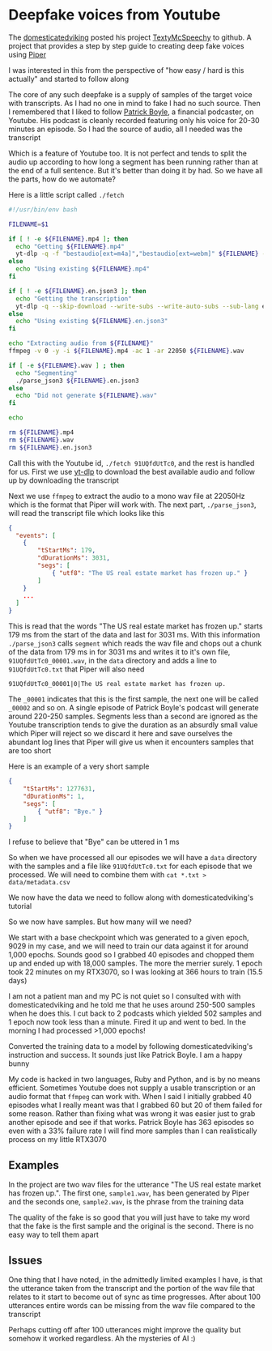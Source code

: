 # Deepfake voices from Youtube

The [domesticatedviking](https://github.com/domesticatedviking) posted his project [TextyMcSpeechy](https://github.com/domesticatedviking/TextyMcSpeechy) to github. A project that provides a step by step guide to creating deep fake voices using [Piper](https://github.com/rhasspy/piper)

I was interested in this from the perspective of "how easy / hard is this actually" and started to follow along

The core of any such deepfake is a supply of samples of the target voice with transcripts. As I had no one in mind to fake I had no such source. Then I remembered that I liked to follow [Patrick Boyle](https://www.youtube.com/@PBoyle), a financial podcaster, on Youtube. His podcast is cleanly recorded featuring only his voice for 20-30 minutes an episode. So I had the source of audio, all I needed was the transcript

Which is a feature of Youtube too. It is not perfect and tends to split the audio up according to how long a segment has been running rather than at the end of a full sentence. But it's better than doing it by had. So we have all the parts, how do we automate?

Here is a little script called `./fetch`

```bash
#!/usr/bin/env bash

FILENAME=$1

if [ ! -e ${FILENAME}.mp4 ]; then
  echo "Getting ${FILENAME}.mp4"
  yt-dlp -q -f "bestaudio[ext=m4a]","bestaudio[ext=webm]" ${FILENAME} -o ${FILENAME}.mp4
else
  echo "Using existing ${FILENAME}.mp4"
fi

if [ ! -e ${FILENAME}.en.json3 ]; then
  echo "Getting the transcription"
  yt-dlp -q --skip-download --write-subs --write-auto-subs --sub-lang en --sub-format json3 --convert-subs srt --output ${FILENAME} ${FILENAME}
else
  echo "Using existing ${FILENAME}.en.json3"
fi

echo "Extracting audio from ${FILENAME}"
ffmpeg -v 0 -y -i ${FILENAME}.mp4 -ac 1 -ar 22050 ${FILENAME}.wav

if [ -e ${FILENAME}.wav ] ; then
  echo "Segmenting"
  ./parse_json3 ${FILENAME}.en.json3
else
  echo "Did not generate ${FILENAME}.wav"
fi

echo

rm ${FILENAME}.mp4
rm ${FILENAME}.wav
rm ${FILENAME}.en.json3
```

Call this with the Youtube id, `./fetch 91UQfdUtTc0`, and the rest is handled for us. First we use [yt-dlp](https://github.com/yt-dlp/yt-dlp) to download the best available audio and follow up by downloading the transcript

Next we use `ffmpeg` to extract the audio to a mono wav file at 22050Hz which is the format that Piper will work with. The next part, `./parse_json3`, will read the transcript file which looks like this

```json
{
  "events": [
  	{
   		"tStartMs": 179,
    	"dDurationMs": 3031,
    	"segs": [
    		{ "utf8": "The US real estate market has frozen up." }
    	]
  	}
	...
  ]
}
```

This is read that the words "The US real estate market has frozen up." starts 179 ms from the start of the data and last for 3031 ms. With this information `./parse_json3` calls `segment` which reads the wav file and chops out a chunk of the data from 179 ms in for 3031 ms and writes it to it's own file, `91UQfdUtTc0_00001.wav`, in the `data` directory and adds a line to `91UQfdUtTc0.txt` that Piper will also need

```
91UQfdUtTc0_00001|0|The US real estate market has frozen up.
```

The `_00001` indicates that this is the first sample, the next one will be called `_00002` and so on. A single episode of Patrick Boyle's podcast will generate around 220-250 samples. Segments less than a second are ignored as the Youtube transcription tends to give the duration as an absurdly small value which Piper will reject so we discard it here and save ourselves the abundant log lines that Piper will give us when it encounters samples that are too short

Here is an example of a very short sample

```json
{
	"tStartMs": 1277631,
	"dDurationMs": 1,
	"segs": [
		{ "utf8": "Bye." }
	]
}
```

I refuse to believe that "Bye" can be uttered in 1 ms

So when we have processed all our episodes we will have a `data` directory with the samples and a file like `91UQfdUtTc0.txt` for each episode that we processed. We will need to combine them with `cat *.txt > data/metadata.csv`

We now have the data we need to follow along with domesticatedviking's tutorial

So we now have samples. But how many will we need?

We start with a base checkpoint which was generated to a given epoch, 9029 in my case, and we will need to train our data against it for around 1,000 epochs. Sounds good so I grabbed 40 episodes and chopped them up and ended up with 18,000 samples. The more the merrier surely. 1 epoch took 22 minutes on my RTX3070, so I was looking at 366 hours to train (15.5 days)

I am not a patient man and my PC is not quiet so I consulted with with domesticatedviking and he told me that he uses around 250-500 samples when he does this. I cut back to 2 podcasts which yielded 502 samples and 1 epoch now took less than a minute. Fired it up and went to bed. In the morning I had processed >1,000 epochs!

Converted the training data to a model by following domesticatedviking's instruction and success. It sounds just like Patrick Boyle. I am a happy bunny

My code is hacked in two languages, Ruby and Python, and is by no means efficient. Sometimes Youtube does not supply a usable transcription or an audio format that `ffmpeg` can work with. When I said I initially grabbed 40 episodes what I really meant was that I grabbed 60 but 20 of them failed for some reason. Rather than fixing what was wrong it was easier just to grab another episode and see if that works. Patrick Boyle has 363 episodes so even with a 33% failure rate I will find more samples than I can realistically process on my little RTX3070

## Examples

In the project are two wav files for the utterance "The US real estate market has frozen up.". The first one, `sample1.wav`, has been generated by Piper and the seconds one, `sample2.wav`, is the phrase from the training data

The quality of the fake is so good that you will just have to take my word that the fake is the first sample and the original is the second. There is no easy way to tell them apart

## Issues

One thing that I have noted, in the admittedly limited examples I have, is that the utterance taken from the transcript and the portion of the wav file that relates to it start to become out of sync as time progresses. After about 100 utterances entire words can be missing from the wav file compared to the transcript

Perhaps cutting off after 100 utterances might improve the quality but somehow it worked regardless. Ah the mysteries of AI :)

